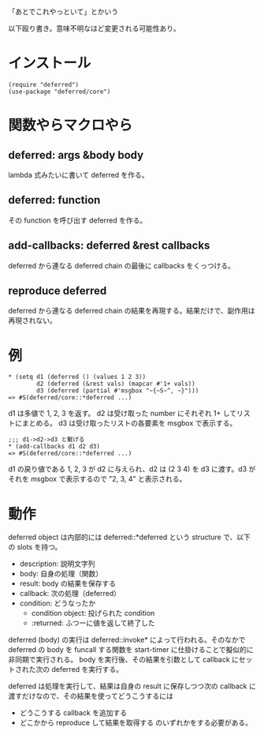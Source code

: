 「あとでこれやっといて」とかいう

以下殴り書き。意味不明なほど変更される可能性あり。

インストール
=====================
    (require "deferred")
    (use-package "deferred/core")


関数やらマクロやら
====================

deferred: args &body body
----------------------------
lambda 式みたいに書いて deferred を作る。

deferred: function
---------------------
その function を呼び出す deferred を作る。


add-callbacks: deferred &rest callbacks
-------------------------------------------
deferred から連なる deferred chain の最後に callbacks をくっつける。


reproduce deferred
----------------------
deferred から連なる deferred chain の結果を再現する。結果だけで、副作用は再現されない。 

例
====
    * (setq d1 (deferred () (values 1 2 3))
            d2 (deferred (&rest vals) (mapcar #'1+ vals))
            d3 (deferred (partial #'msgbox "~{~S~^, ~}")))
    => #S(deferred/core::*deferred ...)

d1 は多値で 1, 2, 3 を返す。
d2 は受け取った number にそれぞれ 1+ してリストにまとめる。
d3 は受け取ったリストの各要素を msgbox で表示する。

    ;;; d1->d2->d3 と繋げる
    * (add-callbacks d1 d2 d3)
    => #S(deferred/core::*deferred ...)

d1 の戻り値である 1, 2, 3 が d2 に与えられ、d2 は (2 3 4) を d3 に渡す。d3 がそれを msgbox で表示するので "2, 3, 4" と表示される。



動作
=======
deferred object は内部的には deferred::*deferred という structure で、以下の slots を持つ。

- description: 説明文字列
- body: 自身の処理（関数）
- result: body の結果を保存する
- callback: 次の処理（deferred）
- condition: どうなったか
  - condition object: 投げられた condition
  - :returned: ふつーに値を返して終了した

deferred (body) の実行は deferred::invoke* によって行われる。そのなかで deferred の body を funcall する関数を start-timer に仕掛けることで擬似的に非同期で実行される。
body を実行後、その結果を引数として callback にセットされた次の deferred を実行する。

deferred は処理を実行して、結果は自身の result に保存しつつ次の callback に渡すだけなので、その結果を使ってどうこうするには
- どうこうする callback を追加する
- どこかから reproduce して結果を取得する
のいずれかをする必要がある。

